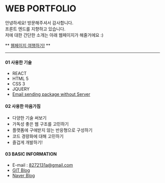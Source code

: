 # WEB PORTFOLIO
안녕하세요! 방문해주셔서 감사합니다.  
프론트 엔드를 지향하고 있습니다.  
저에 대한 간단한 소개는 아래 웹페이지가 해줄거에요 :)  

** [웹페이지 여행하기!](https://goeun-woo.github.io/simple-web/) **

----

#### 01 사용한 기술
- REACT
- HTML 5
- CSS 3
- JQUERY
- [Email sending package without Server](https://github.com/dwyl/learn-to-send-email-via-google-script-html-no-server)

#### 02 사용한 마음가짐
- 다양한 기술 써보기
- 가독성 좋은 웹 구조를 고민하기
- 플랫폼에 구애받지 않는 반응형으로 구성하기
- 코드 경량화에 대해 고민하기
- 즐겁게 개발하기!


#### 03 BASIC INFORMATION
- E-mail : 8272131a@gmail.com
- [GIT Blog](http://goeun-woo.github.io/)
- [Naver Blog](https://blog.naver.com/goeun2137)
